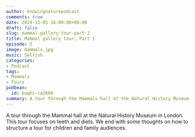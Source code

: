 ```yaml
---
author: knowingnaturepodcast
comments: true
date: 2019-12-05 16:09:00+00:00
draft: false
slug: mammal-gallery-tour-part-1
title: Mammal gallery tour, Part 1
episode: 5
image: mammals.jpg
music: Selfish
categories:
- Podcast
tags:
- Mammals
- Tours
podbean:
  id: baqhs-ca2608
summary: A tour through the Mammals hall at the Natural History Museum in London with info on teeth and diets. Discussion on planning tours/lessons for younger audiences and tips for getting the most out of a museum visit.
---
```


A tour through the Mammal hall at the Natural History Museum in London. This
tour focuses on teeth and diets. We end with some thoughts on how to structure
a tour for children and family audiences.
